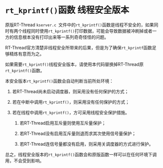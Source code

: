 # `rt_kprintf()`函数 线程安全版本

原版RT-Thread `kserver.c `文件中的`rt_kprintf()`函数是线程不安全的，如果同时有两个线程同时使用`rt_kprintf()`打印数据，可能会导致数据被冲刷掉或者一方的信息根本没有打印出来等一系列奇奇怪怪的问题。

RT-Thread官方清楚非线程安全所带来的后果，但是为了确保`rt_kprintf`函数足够精炼有意而为之。

如果需要`rt_kprintf()`线程安全版本，请使用本代码替换掉RT-Thread原`rt_kprintf()`函数。

本安全版本`rt_kprintf()`函数会自动判断当前所处环境：

1. 若RT-Thread尚未启动调度器，则采用没有任何保护的方式；

2. 若在中断中调用`rt_kprintf()`，则采用没有任何保护的方式；

3. 若在线程中调用`rt_kprintf()`，方可采用线程安全保护措施。

   1) 若RT-Thread启用互斥量则使用互斥量保护；

   2) 若RT-Thread没有启用互斥量则退而求其次使用信号量保护；

   3) 若RT-Thread连信号量都没有启用，则采用关调度器的方式进行保护。

总之，线程安全版本的`rt_kprintf()`函数会和原版函数一样可以在任何环境下调用，不会受到影响。


